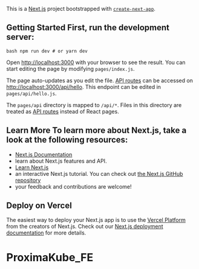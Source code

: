 This is a [Next.js](https://nextjs.org/) project bootstrapped with [`create-next-app`](https://github.com/vercel/next.js/tree/canary/packages/create-next-app). 

## Getting Started First, run the development server: 

```bash npm run dev # or yarn dev ``` 

Open [http://localhost:3000](http://localhost:3000) with your browser to see the result. You can start editing the page by modifying `pages/index.js`. 

The page auto-updates as you edit the file. [API routes](https://nextjs.org/docs/api-routes/introduction) can be accessed on [http://localhost:3000/api/hello](http://localhost:3000/api/hello). This endpoint can be edited in `pages/api/hello.js`.

The `pages/api` directory is mapped to `/api/*`. Files in this directory are treated as [API routes](https://nextjs.org/docs/api-routes/introduction) instead of React pages. 

## Learn More To learn more about Next.js, take a look at the following resources: 
- [Next.js Documentation](https://nextjs.org/docs) 
- learn about Next.js features and API. 
- [Learn Next.js](https://nextjs.org/learn) 
- an interactive Next.js tutorial. You can check out [the Next.js GitHub repository](https://github.com/vercel/next.js/) 
- your feedback and contributions are welcome! 

## Deploy on Vercel 

The easiest way to deploy your Next.js app is to use the [Vercel Platform](https://vercel.com/new?utm_medium=default-template&filter=next.js&utm_source=create-next-app&utm_campaign=create-next-app-readme) from the creators of Next.js. Check out our [Next.js deployment documentation](https://nextjs.org/docs/deployment) for more details. 

# ProximaKube_FE
